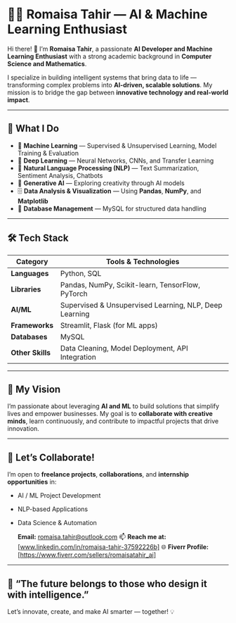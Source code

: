 
# 👩‍💻 Romaisa Tahir — AI & Machine Learning Enthusiast

Hi there! 👋 I’m **Romaisa Tahir**, a passionate **AI Developer and Machine Learning Enthusiast** with a strong academic background in **Computer Science and Mathematics**.

I specialize in building intelligent systems that bring data to life — transforming complex problems into **AI-driven, scalable solutions**. My mission is to bridge the gap between **innovative technology and real-world impact**.

---

## 🧠 What I Do

* 🤖 **Machine Learning** — Supervised & Unsupervised Learning, Model Training & Evaluation
* 🧩 **Deep Learning** — Neural Networks, CNNs, and Transfer Learning
* 💬 **Natural Language Processing (NLP)** — Text Summarization, Sentiment Analysis, Chatbots
* 🎨 **Generative AI** — Exploring creativity through AI models
* 🗄️ **Data Analysis & Visualization** — Using **Pandas**, **NumPy**, and **Matplotlib**
* 🧰 **Database Management** — MySQL for structured data handling

---

## 🛠️ Tech Stack

| Category         | Tools & Technologies                                   |
| ---------------- | ------------------------------------------------------ |
| **Languages**    | Python, SQL                                            |
| **Libraries**    | Pandas, NumPy, Scikit-learn, TensorFlow, PyTorch       |
| **AI/ML**        | Supervised & Unsupervised Learning, NLP, Deep Learning |
| **Frameworks**   | Streamlit, Flask (for ML apps)                         |
| **Databases**    | MySQL                                                  |
| **Other Skills** | Data Cleaning, Model Deployment, API Integration       |

---

## 🚀 My Vision

I’m passionate about leveraging **AI and ML** to build solutions that simplify lives and empower businesses.
My goal is to **collaborate with creative minds**, learn continuously, and contribute to impactful projects that drive innovation.

---

## 🤝 Let’s Collaborate!

I’m open to **freelance projects**, **collaborations**, and **internship opportunities** in:

* AI / ML Project Development
* NLP-based Applications
* Data Science & Automation

    **Email:** romaisa.tahir@outlook.com
📫 **Reach me at:** [www.linkedin.com/in/romaisa-tahir-37592226b]
🌐 **Fiverr Profile:** [https://www.fiverr.com/sellers/romaisatahir_ai]

---

## 🌟 “The future belongs to those who design it with intelligence.”

Let’s innovate, create, and make AI smarter — together! 💡
